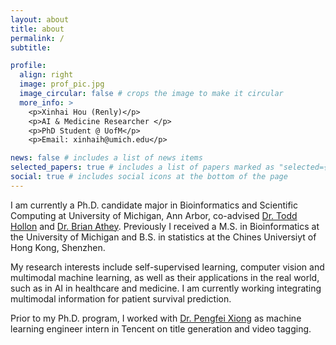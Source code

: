 ```yaml
---
layout: about
title: about
permalink: /
subtitle:  

profile:
  align: right
  image: prof_pic.jpg
  image_circular: false # crops the image to make it circular
  more_info: >
    <p>Xinhai Hou (Renly)</p>
    <p>AI & Medicine Researcher </p>
    <p>PhD Student @ UofM</p>
    <p>Email: xinhaih@umich.edu</p>

news: false # includes a list of news items
selected_papers: true # includes a list of papers marked as "selected={true}"
social: true # includes social icons at the bottom of the page
---
```


I am currently a Ph.D. candidate major in Bioinformatics and Scientific Computing at University of Michigan, Ann Arbor, co-advised [Dr. Todd Hollon](https://scholar.google.com/citations?user=37OCG3gAAAAJ&hl=en) and [Dr. Brian Athey](https://medicine.umich.edu/dept/psychiatry/brian-d-athey-phd). Previously I received a M.S. in Bioinformatics at the University of Michigan and B.S. in statistics at the Chines Universiyt of Hong Kong, Shenzhen.

My research interests include self-supervised learning, computer vision and multimodal machine learning, as well as their applications in the real world, such as in AI in healthcare and medicine. I am currently working integrating multimodal information for patient survival prediction.

Prior to my Ph.D. program, I worked with [Dr. Pengfei Xiong](https://scholar.google.com/citations?user=ctLbu3IAAAAJ&hl=zh-CN) as machine learning engineer intern in Tencent on title generation and video tagging.
